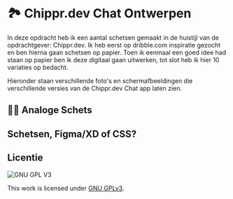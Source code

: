 # 🏞 Chippr.dev Chat Ontwerpen

In deze opdracht heb ik een aantal schetsen gemaakt in de huistijl van de opdrachtgever: Chippr.dev. Ik heb eerst op dribble.com inspiratie gezocht en ben hierna gaan schetsen op papier. Toen ik eenmaal een goed idee had staan op papier ben ik deze digitaal gaan uitwerken, tot slot heb ik hier 10 variaties op bedacht.

Hieronder staan verschillende foto's en schermafbeeldingen die verschillende versies van de Chippr.dev Chat app laten zien.


## ✍🏼 Analoge Schets



## Schetsen, Figma/XD of CSS?


## Licentie

![GNU GPL V3](https://www.gnu.org/graphics/gplv3-127x51.png)

This work is licensed under [GNU GPLv3](./LICENSE).
